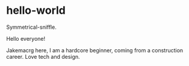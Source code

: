 # hello-world
Symmetrical-sniffle.

Hello everyone!

Jakemacrg here, I am a hardcore beginner, coming from a construction career.
Love tech and design.
